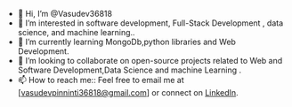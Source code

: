 - 👋 Hi, I’m @Vasudev36818
- 👀 I’m interested in software development, Full-Stack Development , data science, and machine learning..
- 🌱 I’m currently learning MongoDb,python libraries and Web Development.
- 💞️ I’m looking to collaborate on open-source projects related to Web and Software Development,Data Science and machine Learning .
- 📫 How to reach me::  Feel free to email me at [vasudevpinninti36818@gmail.com] or connect on [LinkedIn](https://www.linkedin.com/in/pinninti-vasudeva-rao/).

  
<!---
Vasudev36818/Vasudev36818 is a ✨ special ✨ repository because its `README.md` (this file) appears on your GitHub profile.
You can click the Preview link to take a look at your changes.
--->
